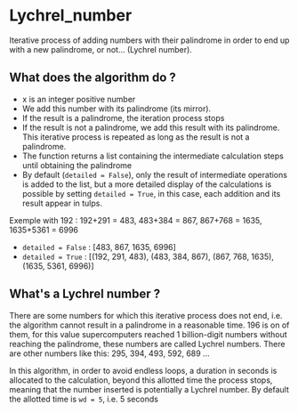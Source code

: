 # Lychrel_number
Iterative process of adding numbers with their palindrome in order to end up with a new palindrome, or not... (Lychrel number).

## What does the algorithm do ?
- x is an integer positive number
- We add this number with its palindrome (its mirror).
- If the result is a palindrome, the iteration process stops
- If the result is not a palindrome, we add this result with its palindrome. This iterative process is repeated as long as the 
result is not a palindrome.
- The function returns a list containing the intermediate calculation steps until obtaining the palindrome
- By default (`detailed = False`), only the result of intermediate operations is added to the list, but a more detailed display of the 
calculations is possible by setting `detailed = True`, in this case, each addition and its result appear in tulps.

Exemple with 192 : 192+291 = 483, 483+384 = 867, 867+768 = 1635, 1635+5361 = 6996
- `detailed = False` : [483, 867, 1635, 6996]
- `detailed = True` : [(192, 291, 483), (483, 384, 867), (867, 768, 1635), (1635, 5361, 6996)]

## What's a Lychrel number ?
There are some numbers for which this iterative process does not end, i.e. the algorithm cannot result in a palindrome in a 
reasonable time. 196 is on of them, for this value supercomputers reached 1 billion-digit numbers without reaching the palindrome, 
these numbers are called Lychrel numbers. There are other numbers like this: 295, 394, 493, 592, 689 ...

In this algorithm, in order to avoid endless loops, a duration in seconds is allocated to the calculation, beyond this allotted 
time the process stops, meaning that the number inserted is potentially a Lychrel number. By default the allotted time is `wd = 5`, 
i.e. 5 seconds
